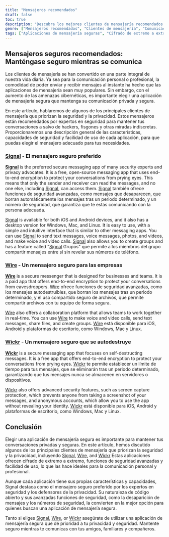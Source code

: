 ```yaml
---
title: "Mensajeros recomendados"
draft: false
toc: true
description: "Descubra los mejores clientes de mensajería recomendados por SimeonOnSecurity. Mantente seguro y comunícate con facilidad usando Signal, la opción preferida, Wire y Wickr Navega por las opciones y elige el mensajero adecuado para ti."
genre: ["Mensajeros recomendados", "Clientes de mensajería", "Comunicación segura", "Cifrado de extremo a extremo", "Aplicaciones centradas en la privacidad", "Aplicaciones de código abierto", "Mensajes que se autodestruyen", "Compartir archivos de forma segura", "Herramientas de colaboración", "Aplicaciones móviles"]
tags: ["Aplicaciones de mensajería seguras", "Cifrado de extremo a extremo", "Privacidad", "Clientes de mensajería", "Señal", "Alambre", "Wickr", "Comunicación segura", "Mensajes que se autodestruyen", "Compartir archivos de forma segura", "Herramientas de colaboración", "Código abierto", "Aplicaciones móviles", "Protección de datos", "Ciberseguridad", "Mensajería instantánea", "Chats privados", "Seguridad digital", "Privacidad en línea", "Seguridad móvil", "Mensajería de grupo", "Llamadas codificadas", "Comunicación de grupo segura", "Colaboración segura", "Seguridad de la mensajería", "Mensajería privada", "Transferencia segura de archivos", "Comunicación segura en equipo", "Mensajería empresarial", "Protección de datos"]
---
```


## Mensajeros seguros recomendados: Manténgase seguro mientras se comunica

Los clientes de mensajería se han convertido en una parte integral de nuestra vida diaria. Ya sea para la comunicación personal o profesional, la comodidad de poder enviar y recibir mensajes al instante ha hecho que las aplicaciones de mensajería sean muy populares. Sin embargo, con el aumento de las amenazas cibernéticas, es importante elegir una aplicación de mensajería segura que mantenga su comunicación privada y segura.

En este artículo, hablaremos de algunos de los principales clientes de mensajería que priorizan la seguridad y la privacidad. Estos mensajeros están recomendados por expertos en seguridad para mantener tus conversaciones a salvo de hackers, fisgones y otras miradas indiscretas. Proporcionaremos una descripción general de las características, capacidades de seguridad y facilidad de uso de cada aplicación, para que puedas elegir el mensajero adecuado para tus necesidades.

### [Signal](https://www.signal.org/) - El mensajero seguro preferido

[**Signal**](https://www.signal.org/) is the preferred secure messaging app of many security experts and privacy advocates. It is a free, open-source messaging app that uses end-to-end encryption to protect your conversations from prying eyes. This means that only the sender and receiver can read the messages, and no one else, including [Signal](https://www.signal.org/), can access them. [Signal](https://www.signal.org/) también ofrece funciones de seguridad avanzadas, como mensajes que desaparecen, que borran automáticamente los mensajes tras un periodo determinado, y un número de seguridad, que garantiza que te estás comunicando con la persona adecuada.

[Signal](https://www.signal.org/) is available for both iOS and Android devices, and it also has a desktop version for Windows, Mac, and Linux. It is easy to use, with a simple and intuitive interface that is similar to other messaging apps. You can use [Signal](https://www.signal.org/) to send text messages, voice messages, photos, and videos, and make voice and video calls. [Signal](https://www.signal.org/) also allows you to create groups and has a feature called "[Signal](https://www.signal.org/) Grupos" que permite a los miembros del grupo compartir mensajes entre sí sin revelar sus números de teléfono.

### [Wire](https://wire.com/en/) - Un mensajero seguro para las empresas

[**Wire**](https://wire.com/en/) is a secure messenger that is designed for businesses and teams. It is a paid app that offers end-to-end encryption to protect your conversations from eavesdroppers. [Wire](https://wire.com/en/) ofrece funciones de seguridad avanzadas, como los mensajes autodestruibles, que borran los mensajes tras un periodo determinado, y el uso compartido seguro de archivos, que permite compartir archivos con tu equipo de forma segura.

[Wire](https://wire.com/en/) also offers a collaboration platform that allows teams to work together in real-time. You can use [Wire](https://wire.com/en/) to make voice and video calls, send text messages, share files, and create groups. [Wire](https://wire.com/en/) está disponible para iOS, Android y plataformas de escritorio, como Windows, Mac y Linux.

### [Wickr](https://wickr.com/) - Un mensajero seguro que se autodestruye

[**Wickr**](https://wickr.com/) is a secure messaging app that focuses on self-destructing messages. It is a free app that offers end-to-end encryption to protect your conversations from prying eyes. [Wickr](https://wickr.com/) te permite establecer un límite de tiempo para tus mensajes, que se eliminarán tras un periodo determinado, garantizando que tus mensajes nunca se almacenen en servidores o dispositivos.

[Wickr](https://wickr.com/) also offers advanced security features, such as screen capture protection, which prevents anyone from taking a screenshot of your messages, and anonymous accounts, which allow you to use the app without revealing your identity. [Wickr](https://wickr.com/) está disponible para iOS, Android y plataformas de escritorio, como Windows, Mac y Linux.

## Conclusión

Elegir una aplicación de mensajería segura es importante para mantener tus conversaciones privadas y seguras. En este artículo, hemos discutido algunos de los principales clientes de mensajería que priorizan la seguridad y la privacidad, incluyendo [Signal](https://www.signal.org/), [Wire](https://wire.com/en/), and [Wickr](https://wickr.com/) Estas aplicaciones ofrecen cifrado de extremo a extremo, funciones de seguridad avanzadas y facilidad de uso, lo que las hace ideales para la comunicación personal y profesional.

Aunque cada aplicación tiene sus propias características y capacidades, Signal destaca como el mensajero seguro preferido por los expertos en seguridad y los defensores de la privacidad. Su naturaleza de código abierto y sus avanzadas funciones de seguridad, como la desaparición de mensajes y los números de seguridad, la convierten en la mejor opción para quienes buscan una aplicación de mensajería segura.

Tanto si eliges [Signal](https://www.signal.org/), [Wire](https://wire.com/en/), or [Wickr](https://wickr.com/) asegúrate de utilizar una aplicación de mensajería segura que dé prioridad a tu privacidad y seguridad. Mantente seguro mientras te comunicas con tus amigos, familiares y compañeros.